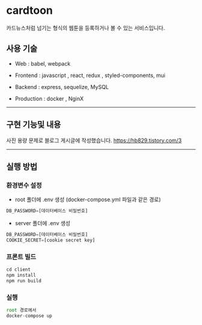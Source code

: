 # cardtoon


카드뉴스처럼 넘기는 형식의 웹툰을 등록하거나 볼 수 있는 서비스입니다.

 

 ## 사용 기술

 

- Web : babel, webpack 

- Frontend : javascript , react, redux , styled-components, mui

- Backend : express, sequelize, MySQL

- Production : docker , NginX

 
 ***
 
 
 ## 구현 기능및 내용
 
 사진 용량 문제로 블로그 게시글에 작성했습니다.
 https://hb829.tistory.com/3
 




***
## 실행 방법 

### 환경변수 설정
- root 폴더에 .env 생성 (docker-compose.yml 파일과 같은 경로)

```jsx
DB_PASSWORD=[데이터베이스 비밀번호]
```

- server 폴더에 .env 생성

```jsx
DB_PASSWORD=[데이터베이스 비밀번호]
COOKIE_SECRET=[cookie secret key]
```

### 프론트 빌드

```jsx
cd client 
npm install
npm run build
```

### 실행
```jsx
root 경로에서
docker-compose up
```
